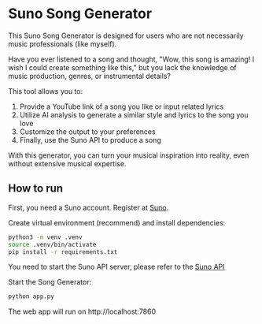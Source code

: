 # Suno Song Generator

This Suno Song Generator is designed for users who are not necessarily music professionals (like myself). 

Have you ever listened to a song and thought, "Wow, this song is amazing! I wish I could create something like this," but you lack the knowledge of music production, genres, or instrumental details?

This tool allows you to:
1. Provide a YouTube link of a song you like or input related lyrics
2. Utilize AI analysis to generate a similar style and lyrics to the song you love
3. Customize the output to your preferences
4. Finally, use the Suno API to produce a song

With this generator, you can turn your musical inspiration into reality, even without extensive musical expertise.


## How to run

First, you need a Suno account. Register at [Suno](https://suno.ai/).


Create virtual environment (recommend) and install dependencies:

```bash
python3 -m venv .venv
source .venv/bin/activate
pip install -r requirements.txt
```

You need to start the Suno API server, please refer to the [Suno API](https://github.com/gcui-art/suno-api)

Start the Song Generator:

```bash
python app.py
```

The web app will run on http://localhost:7860
